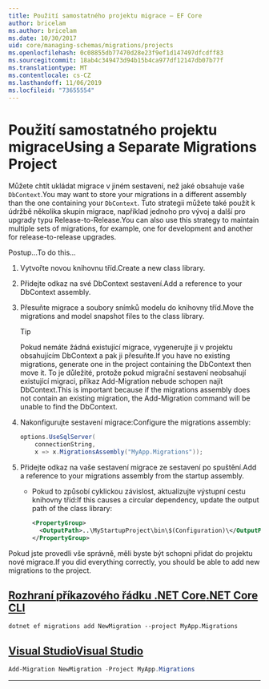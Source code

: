 ```yaml
---
title: Použití samostatného projektu migrace – EF Core
author: bricelam
ms.author: bricelam
ms.date: 10/30/2017
uid: core/managing-schemas/migrations/projects
ms.openlocfilehash: 0c08855db77470d28e23f9ef1d147497dfcdff83
ms.sourcegitcommit: 18ab4c349473d94b15b4ca977df12147db07b77f
ms.translationtype: MT
ms.contentlocale: cs-CZ
ms.lasthandoff: 11/06/2019
ms.locfileid: "73655554"
---
```

# <a name="using-a-separate-migrations-project"></a><span data-ttu-id="ee01e-102">Použití samostatného projektu migrace</span><span class="sxs-lookup"><span data-stu-id="ee01e-102">Using a Separate Migrations Project</span></span>

<span data-ttu-id="ee01e-103">Můžete chtít ukládat migrace v jiném sestavení, než jaké obsahuje vaše `DbContext`.</span><span class="sxs-lookup"><span data-stu-id="ee01e-103">You may want to store your migrations in a different assembly than the one containing your `DbContext`.</span></span> <span data-ttu-id="ee01e-104">Tuto strategii můžete také použít k údržbě několika skupin migrace, například jednoho pro vývoj a další pro upgrady typu Release-to-Release.</span><span class="sxs-lookup"><span data-stu-id="ee01e-104">You can also use this strategy to maintain multiple sets of migrations, for example, one for development and another for release-to-release upgrades.</span></span>

<span data-ttu-id="ee01e-105">Postup...</span><span class="sxs-lookup"><span data-stu-id="ee01e-105">To do this...</span></span>

1. <span data-ttu-id="ee01e-106">Vytvořte novou knihovnu tříd.</span><span class="sxs-lookup"><span data-stu-id="ee01e-106">Create a new class library.</span></span>

2. <span data-ttu-id="ee01e-107">Přidejte odkaz na své DbContext sestavení.</span><span class="sxs-lookup"><span data-stu-id="ee01e-107">Add a reference to your DbContext assembly.</span></span>

3. <span data-ttu-id="ee01e-108">Přesuňte migrace a soubory snímků modelu do knihovny tříd.</span><span class="sxs-lookup"><span data-stu-id="ee01e-108">Move the migrations and model snapshot files to the class library.</span></span>
   > [!TIP]
   > <span data-ttu-id="ee01e-109">Pokud nemáte žádná existující migrace, vygenerujte ji v projektu obsahujícím DbContext a pak ji přesuňte.</span><span class="sxs-lookup"><span data-stu-id="ee01e-109">If you have no existing migrations, generate one in the project containing the DbContext then move it.</span></span>
   > <span data-ttu-id="ee01e-110">To je důležité, protože pokud migrační sestavení neobsahují existující migraci, příkaz Add-Migration nebude schopen najít DbContext.</span><span class="sxs-lookup"><span data-stu-id="ee01e-110">This is important because if the migrations assembly does not contain an existing migration, the Add-Migration command will be unable to find the DbContext.</span></span>

4. <span data-ttu-id="ee01e-111">Nakonfigurujte sestavení migrace:</span><span class="sxs-lookup"><span data-stu-id="ee01e-111">Configure the migrations assembly:</span></span>

   ``` csharp
   options.UseSqlServer(
       connectionString,
       x => x.MigrationsAssembly("MyApp.Migrations"));
   ```

5. <span data-ttu-id="ee01e-112">Přidejte odkaz na vaše sestavení migrace ze sestavení po spuštění.</span><span class="sxs-lookup"><span data-stu-id="ee01e-112">Add a reference to your migrations assembly from the startup assembly.</span></span>
   * <span data-ttu-id="ee01e-113">Pokud to způsobí cyklickou závislost, aktualizujte výstupní cestu knihovny tříd:</span><span class="sxs-lookup"><span data-stu-id="ee01e-113">If this causes a circular dependency, update the output path of the class library:</span></span>

     ``` xml
     <PropertyGroup>
       <OutputPath>..\MyStartupProject\bin\$(Configuration)\</OutputPath>
     </PropertyGroup>
     ```

<span data-ttu-id="ee01e-114">Pokud jste provedli vše správně, měli byste být schopni přidat do projektu nové migrace.</span><span class="sxs-lookup"><span data-stu-id="ee01e-114">If you did everything correctly, you should be able to add new migrations to the project.</span></span>

## <a name="net-core-clitabdotnet-core-cli"></a>[<span data-ttu-id="ee01e-115">Rozhraní příkazového řádku .NET Core</span><span class="sxs-lookup"><span data-stu-id="ee01e-115">.NET Core CLI</span></span>](#tab/dotnet-core-cli)

``` Console
dotnet ef migrations add NewMigration --project MyApp.Migrations
```

## <a name="visual-studiotabvs"></a>[<span data-ttu-id="ee01e-116">Visual Studio</span><span class="sxs-lookup"><span data-stu-id="ee01e-116">Visual Studio</span></span>](#tab/vs)

``` powershell
Add-Migration NewMigration -Project MyApp.Migrations
```

***
